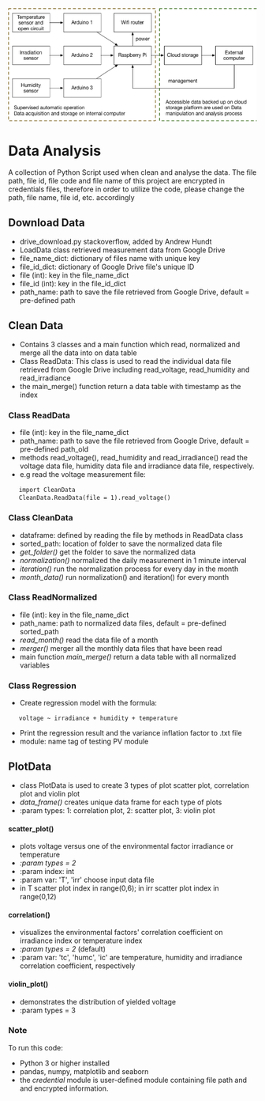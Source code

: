 ![Diagram-logo](./diagram.png)


# Data Analysis 

A collection of Python Script used when clean and analyse the data.
The file path, file id, file code and file name of this project are encrypted in credentials files, therefore in order to utilize the code, please change the path, file name, file id, etc. accordingly


## Download Data

-  drive_download.py stackoverflow, added by Andrew Hundt
-  LoadData class retrieved measurement data from Google Drive
-  file_name_dict: dictionary of files name with unique key
-  file_id_dict: dictionary of Google Drive file's unique ID 
-  file (int): key in the file_name_dict
-  file_id (int): key in the file_id_dict
-  path_name: path to save the file retrieved from Google Drive, default = pre-defined path

## Clean Data

-  Contains 3 classes and a main function which read, normalized and merge all the data into on data table
-  Class ReadData: This class is used to read the individual data file retrieved from Google Drive 
including read_voltage, read_humidity and read_irradiance
-  the main_merge() function return a data table with timestamp as the index

### Class ReadData
-  file (int): key in the file_name_dict
-  path_name: path to save the file retrieved from Google Drive, default = pre-defined path_old
-  methods read_voltage(), read_humidity and read_irradiance() read the voltage data file, humidity data file and irradiance data file, respectively.
-  e.g read the voltage measurement file:
```
   import CleanData
   CleanData.ReadData(file = 1).read_voltage()
```

### Class CleanData 
-  dataframe: defined by reading the file by methods in ReadData class
-  sorted_path:  location of folder to save the normalized data file
-  _get_folder()_ get the folder to save the normalized data
-  _normalization()_ normalized the daily measurement in 1 minute interval
-  _iteration()_ run the normalization process for every day in the month
-  _month_data()_ run normalization() and iteration() for every month

### Class ReadNormalized 
-  file (int): key in the file_name_dict
-  path_name: path to normalized data files, default = pre-defined sorted_path
-  _read_month()_ read the data file of a month
-  _merger()_ merger all the monthly data files that have been read
-  main function _main_merge()_ return a data table with all normalized variables


### Class Regression

-  Create regression model with the formula: 
```
   voltage ~ irradiance + humidity + temperature 
```
-  Print the regression result and the variance inflation factor to .txt file
-  module: name tag of testing PV module

## PlotData

-  class PlotData is used to create 3 types of plot scatter plot, correlation plot and violin plot
-  _data_frame()_ creates unique data frame for each type of plots
-  :param types: 1: correlation plot, 2: scatter plot, 3: violin plot
#### scatter_plot() 
- plots voltage versus one of the environmental factor irradiance or temperature
- _:param types = 2_
- :param index: int
- :param var: 'T', 'irr' choose input data file
- in T scatter plot index in range(0,6); in irr scatter plot index in range(0,12)
       
#### correlation()
- visualizes the environmental factors' correlation coefficient on irradiance index or temperature index
- _:param types = 2_ (default)
- :param var: 'tc', 'humc', 'ic' are temperature, humidity and irradiance correlation coefficient, respectively

#### violin_plot()
- demonstrates the distribution of yielded voltage
- :param types = 3


### Note

To run this code:
- Python 3 or higher installed
- pandas, numpy, matplotlib and seaborn
- the _credential_ module is user-defined module containing file path and and encrypted information. 



